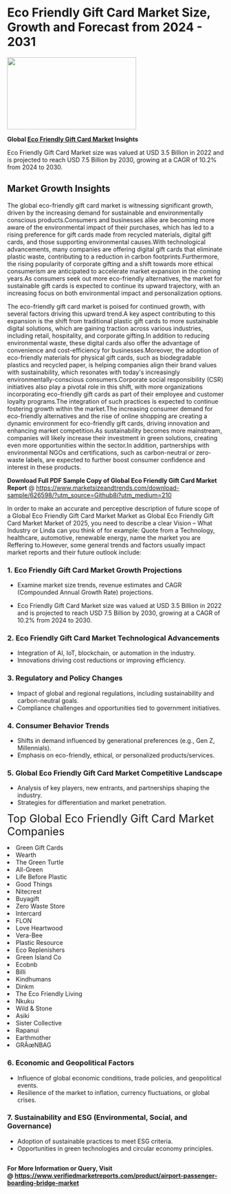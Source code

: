 <H1>Eco Friendly Gift Card Market Size, Growth and Forecast from 2024 - 2031</H1><img class="aligncenter size-medium wp-image-584254" src="https://thirdeyenews.in/wp-content/uploads/2024/09/Global-Market-Research-300x168.jpeg" alt="" width="300" height="168" /><p><strong>Global&nbsp;<a href="https://www.marketsizeandtrends.com/download-sample/626598/?utm_source=Github8j?utm_medium=210">Eco Friendly Gift Card Market</a> Insights</strong></p><p>Eco Friendly Gift Card Market size was valued at USD 3.5 Billion in 2022 and is projected to reach USD 7.5 Billion by 2030, growing at a CAGR of 10.2% from 2024 to 2030.</p><p><h2>Market Growth Insights</h2> <p>The global eco-friendly gift card market is witnessing significant growth, driven by the increasing demand for sustainable and environmentally conscious products.Consumers and businesses alike are becoming more aware of the environmental impact of their purchases, which has led to a rising preference for gift cards made from recycled materials, digital gift cards, and those supporting environmental causes.With technological advancements, many companies are offering digital gift cards that eliminate plastic waste, contributing to a reduction in carbon footprints.Furthermore, the rising popularity of corporate gifting and a shift towards more ethical consumerism are anticipated to accelerate market expansion in the coming years.As consumers seek out more eco-friendly alternatives, the market for sustainable gift cards is expected to continue its upward trajectory, with an increasing focus on both environmental impact and personalization options.</p> <p>The eco-friendly gift card market is poised for continued growth, with several factors driving this upward trend.A key aspect contributing to this expansion is the shift from traditional plastic gift cards to more sustainable digital solutions, which are gaining traction across various industries, including retail, hospitality, and corporate gifting.In addition to reducing environmental waste, these digital cards also offer the advantage of convenience and cost-efficiency for businesses.Moreover, the adoption of eco-friendly materials for physical gift cards, such as biodegradable plastics and recycled paper, is helping companies align their brand values with sustainability, which resonates with today's increasingly environmentally-conscious consumers.Corporate social responsibility (CSR) initiatives also play a pivotal role in this shift, with more organizations incorporating eco-friendly gift cards as part of their employee and customer loyalty programs.The integration of such practices is expected to continue fostering growth within the market.The increasing consumer demand for eco-friendly alternatives and the rise of online shopping are creating a dynamic environment for eco-friendly gift cards, driving innovation and enhancing market competition.As sustainability becomes more mainstream, companies will likely increase their investment in green solutions, creating even more opportunities within the sector.In addition, partnerships with environmental NGOs and certifications, such as carbon-neutral or zero-waste labels, are expected to further boost consumer confidence and interest in these products.<p><span class=""><strong>Download Full PDF Sample Copy of Global Eco Friendly Gift Card Market Report</strong> @ <a href="https://www.marketsizeandtrends.com/download-sample/626598/?utm_source=Github8j?utm_medium=210" target="_blank">https://www.marketsizeandtrends.com/download-sample/626598/?utm_source=Github8j?utm_medium=210</a></span></p><p>In order to make an accurate and perceptive description of future scope of a Global&nbsp;Eco Friendly Gift Card Market Market as Global&nbsp;Eco Friendly Gift Card Market Market of 2025, you need to describe a clear Vision &ndash; What Industry or Linda can you think of for example: Quote from a Technology, healthcare, automotive, renewable energy, name the market you are Reffering to.However, some general trends and factors usually impact market reports and their future outlook include:</p><h3>1.&nbsp;<strong>Eco Friendly Gift Card Market Growth Projections</strong></h3><ul><li>Examine market size trends, revenue estimates and CAGR (Compounded Annual Growth Rate) projections.</li><li><p>Eco Friendly Gift Card Market size was valued at USD 3.5 Billion in 2022 and is projected to reach USD 7.5 Billion by 2030, growing at a CAGR of 10.2% from 2024 to 2030.</p></li></ul><h3>2.&nbsp;<strong>Eco Friendly Gift Card Market Technological Advancements</strong></h3><ul><li>Integration of AI, IoT, blockchain, or automation in the industry.</li><li>Innovations driving cost reductions or improving efficiency.</li></ul><h3>3.&nbsp;<strong>Regulatory and Policy Changes</strong></h3><ul><li>Impact of global and regional regulations, including sustainability and carbon-neutral goals.</li><li>Compliance challenges and opportunities tied to government initiatives.</li></ul><h3>4.&nbsp;<strong>Consumer Behavior Trends</strong></h3><ul><li>Shifts in demand influenced by generational preferences (e.g., Gen Z, Millennials).</li><li>Emphasis on eco-friendly, ethical, or personalized products/services.</li></ul><h3>5.&nbsp;<strong>Global Eco Friendly Gift Card Market Competitive Landscape</strong></h3><ul><li>Analysis of key players, new entrants, and partnerships shaping the industry.</li><li>Strategies for differentiation and market penetration.</li></ul><p data-pm-slice="1 1 []"><span style="color: inherit; font-family: inherit; font-size: 25px;">Top Global Eco Friendly Gift Card Market Companies</span></p><div class="" data-test-id=""><p><li>Green Gift Cards</li><li> Wearth</li><li> The Green Turtle</li><li> All-Green</li><li> Life Before Plastic</li><li> Good Things</li><li> Nitecrest</li><li> Buyagift</li><li> Zero Waste Store</li><li> Intercard</li><li> FLON</li><li> Love Heartwood</li><li> Vera-Bee</li><li> Plastic Resource</li><li> Eco Replenishers</li><li> Green Island Co</li><li> Ecobnb</li><li> Billi</li><li> Kindhumans</li><li> Dinkm</li><li> The Eco Friendly Living</li><li> Nkuku</li><li> Wild & Stone</li><li> Asiki</li><li> Sister Collective</li><li> Rapanui</li><li> Earthmother</li><li> GRÃœNBAG</li></p></div><h3>6.&nbsp;<strong>Economic and Geopolitical Factors</strong></h3><ul><li>Influence of global economic conditions, trade policies, and geopolitical events.</li><li>Resilience of the market to inflation, currency fluctuations, or global crises.</li></ul><h3>7.&nbsp;<strong>Sustainability and ESG (Environmental, Social, and Governance)</strong></h3><ul><li>Adoption of sustainable practices to meet ESG criteria.</li><li>Opportunities in green technologies and circular economy principles.</li></ul><h2><strong style="font-size: 14px;">For More Information or Query, Visit @&nbsp;</strong><a style="background-color: #ffffff; font-size: 14px;" href="https://www.marketsizeandtrends.com/report/eco-friendly-gift-card-market/" target="_blank">https://www.verifiedmarketreports.com/product/airport-passenger-boarding-bridge-market</a></h2>